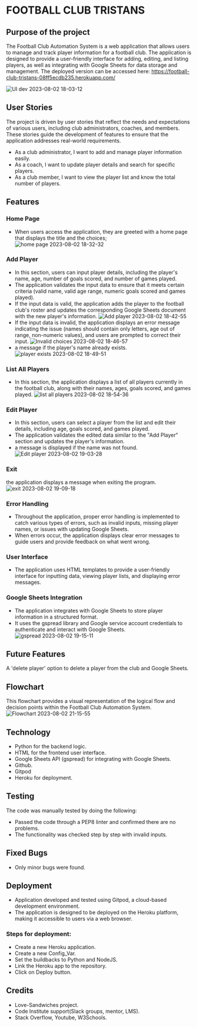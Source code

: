 # FOOTBALL CLUB TRISTANS

## Purpose of the project
The Football Club Automation System is a web application that allows users to manage and track player information for a football club. The application is designed to provide a user-friendly interface for adding, editing, and listing players, as well as integrating with Google Sheets for data storage and management.
The deployed version can be accessed here:
https://football-club-tristans-08ff5ecdb235.herokuapp.com/

![UI dev 2023-08-02 18-03-12](https://github.com/TristanSarkozy/Football_Club_TristanS/assets/114732027/7fd6bdb4-1fe3-4695-8bfc-dc7e91c1507a)

## User Stories
The project is driven by user stories that reflect the needs and expectations of various users, including club administrators, coaches, and members. These stories guide the development of features to ensure that the application addresses real-world requirements.
- As a club administrator, I want to add and manage player information easily.
- As a coach, I want to update player details and search for specific players.
- As a club member, I want to view the player list and know the total number of players.

## Features
### Home Page
- When users access the application, they are greeted with a home page that displays the title and the choices;
![home page 2023-08-02 18-32-32](https://github.com/TristanSarkozy/Football_Club_TristanS/assets/114732027/263d695d-e6a2-4211-9324-caf1e9a394fd)
### Add Player
- In this section, users can input player details, including the player's name, age, number of goals scored, and number of games played.
- The application validates the input data to ensure that it meets certain criteria (valid name, valid age range, numeric goals scored and games played).
- If the input data is valid, the application adds the player to the football club's roster and updates the corresponding Google Sheets document with the new player's information.
![Add player 2023-08-02 18-42-55](https://github.com/TristanSarkozy/Football_Club_TristanS/assets/114732027/1c71c855-9b93-4f0e-aa64-efbf93bdaa10)
- If the input data is invalid, the application displays an error message indicating the issue (names should contain only letters, age out of range, non-numeric values), and users are prompted to correct their input.
![Invalid choices 2023-08-02 18-46-57](https://github.com/TristanSarkozy/Football_Club_TristanS/assets/114732027/f1c41451-b323-4886-83ee-e85d48f079e0)
- a message if the player's name already exists.
![player exists 2023-08-02 18-49-51](https://github.com/TristanSarkozy/Football_Club_TristanS/assets/114732027/6b22813e-8744-446e-91a0-9e6fce0992af)
### List All Players
- In this section, the application displays a list of all players currently in the football club, along with their names, ages, goals scored, and games played.
![list all players 2023-08-02 18-54-36](https://github.com/TristanSarkozy/Football_Club_TristanS/assets/114732027/6e64ebd6-e413-48c4-9921-ac8316b7bb0b)
### Edit Player
- In this section, users can select a player from the list and edit their details, including age, goals scored, and games played.
- The application validates the edited data similar to the "Add Player" section and updates the player's information.
- a message is displayed if the name was not found.
![Edit player 2023-08-02 19-03-28](https://github.com/TristanSarkozy/Football_Club_TristanS/assets/114732027/a80f4bd4-1243-4bd9-8201-fdb3fe6f189f)
### Exit 
the application displays a message when exiting the program.
![exit 2023-08-02 19-09-18](https://github.com/TristanSarkozy/Football_Club_TristanS/assets/114732027/45193176-de82-4b04-b625-a1c4eac625e8)
### Error Handling
- Throughout the application, proper error handling is implemented to catch various types of errors, such as invalid inputs, missing player names, or issues with updating Google Sheets.
- When errors occur, the application displays clear error messages to guide users and provide feedback on what went wrong.
### User Interface
- The application uses HTML templates to provide a user-friendly interface for inputting data, viewing player lists, and displaying error messages.
### Google Sheets Integration
- The application integrates with Google Sheets to store player information in a structured format.
- It uses the gspread library and Google service account credentials to authenticate and interact with Google Sheets.
![gspread 2023-08-02 19-15-11](https://github.com/TristanSarkozy/Football_Club_TristanS/assets/114732027/5204d14e-db53-4f76-be68-e5f05669e55f)
## Future Features
 
 A 'delete player' option to delete a player from the club and Google Sheets.

 ## Flowchart
 This flowchart provides a visual representation of the logical flow and decision points within the Football Club Automation System.
 ![Flowchart 2023-08-02 21-15-55](https://github.com/TristanSarkozy/Football_Club_TristanS/assets/114732027/eb44ba05-0d93-447c-93a1-a23fb6ec1e51)

## Technology
- Python for the backend logic.
- HTML for the frontend user interface.
- Google Sheets API (gspread) for integrating with Google Sheets.
- Github.
- Gitpod
- Heroku for deployment.

## Testing
The code was manually tested by doing the following:
- Passed the code through a PEP8 linter and confirmed there are no problems.
- The functionality was checked step by step with invalid inputs.

## Fixed Bugs
- Only minor bugs were found.

## Deployment
- Application developed and tested using Gitpod, a cloud-based development environment.
- The application is designed to be deployed on the Heroku platform, making it accessible to users via a web browser.
### Steps for deployment:
- Create a new Heroku application.
- Create a new Config_Var.
- Set the buildbacks to Python and NodeJS.
- Link the Heroku app to the repository.
- Click on Deploy button.

## Credits
- Love-Sandwiches project.
- Code Institute support(Slack groups, mentor, LMS).
- Stack Overflow, Youtube, W3Schools.